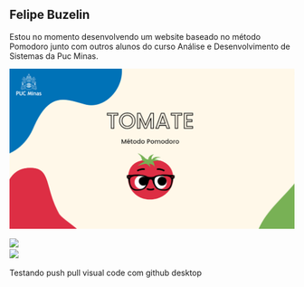 ## Felipe Buzelin 



  Estou no momento desenvolvendo um website baseado no método Pomodoro junto com outros alunos do curso Análise e Desenvolvimento de Sistemas da Puc Minas.

![alt text](https://github.com/ICEI-PUC-Minas-PMV-ADS/pmv-ads-2022-1-e1-proj-web-t2-tomate/blob/main/docs/img/Tomate%20-%20Pomodoro.png)

<div align="left">
  <a href="https://github.com/fbuzelin">
  <img height="180em" src="https://github-readme-stats.vercel.app/api?username=fbuzelin&show_icons=true&theme=dark&include_all_commits=true&count_private=true"/>
  </div>
  <a href = "mailto:felipebuzelin@gmail.com"><img src="https://img.shields.io/badge/-Gmail-%23333?style=for-the-badge&logo=gmail&logoColor=white" target="_blank"></a>

  Testando push pull visual code com github desktop
